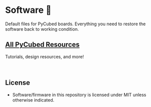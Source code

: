 # Software 💾
Default files for PyCubed boards. Everything you need to restore the software back to working condition.

## [All PyCubed Resources](https://www.notion.so/maholli/All-PyCubed-Resources-8738cab0dd0743239a3cde30c6066452)
Tutorials, design resources, and more!
<br>
<br>
<br>

## License
- Software/firmware in this repository is licensed under MIT unless otherwise indicated.
